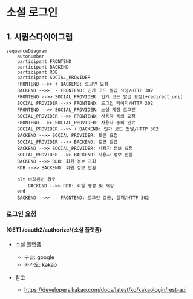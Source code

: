 # 소셜 로그인

## 1. 시퀀스다이어그램

```mermaid 
sequenceDiagram
    autonumber
    participant FRONTEND
    participant BACKEND
    participant RDB
    participant SOCIAL_PROVIDER
    FRONTEND -->> + BACKEND: 로그인 요청
    BACKEND -->>  - FRONTEND: 인가 코드 발급 요청/HTTP 302
    FRONTEND -->> SOCIAL_PROVIDER: 인가 코드 발급 요청(+redirect_uri)
    SOCIAL_PROVIDER -->> FRONTEND: 로그인 페이지/HTTP 302
    FRONTEND -->> SOCIAL_PROVIDER: 소셜 계정 로그인
    SOCIAL_PROVIDER -->> FRONTEND: 사용자 동의 요청
    FRONTEND -->> SOCIAL_PROVIDER: 사용자 동의 완료
    SOCIAL_PROVIDER -->> + BACKEND: 인가 코드 전달/HTTP 302
    BACKEND -->> SOCIAL_PROVIDER: 토큰 요청
    SOCIAL_PROVIDER -->> BACKEND: 토큰 발급
    BACKEND -->> SOCIAL_PROVIDER: 사용자 정보 요청
    SOCIAL_PROVIDER -->> BACKEND: 사용자 정보 반환
    BACKEND -->> RDB: 회원 정보 조회
    RDB -->> BACKEND: 회원 정보 반환

    alt 비회원인 경우
        BACKEND -->> RDB: 회원 생성 및 저장
    end
    BACKEND -->>  - FRONTEND: 로그인 성공, 실패/HTTP 302

```

### 로그인 요청

#### [GET] /oauth2/authorize/{소셜 플랫폼}

- 소셜 플랫폼
    - 구글: google
    - 카카오: kakao

- 참고
    - https://developers.kakao.com/docs/latest/ko/kakaologin/rest-api
